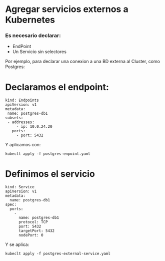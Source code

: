 # Agregar servicios externos a Kubernetes

### Es necesario declarar:

* EndPoint
* Un Servicio sin selectores

Por ejemplo, para declarar una conexion a una BD externa al Cluster, como Postgres:

# Declaramos el endpoint:

```
kind: Endpoints
apiVersion: v1
metadata:
 name: postgres-db1
subsets:
 - addresses:
     - ip: 10.0.24.20
   ports:
     - port: 5432
```

Y aplicamos con:

```
kubeclt apply -f postgres-enpoint.yaml
```

# Definimos el servicio

```
kind: Service
apiVersion: v1
metadata:
  name: postgres-db1
spec:
  ports:
    -
      name: postgres-db1
      protocol: TCP
      port: 5432
      targetPort: 5432
      nodePort: 0
```

Y se aplica:

```
kubeclt apply -f postgres-external-service.yaml

```
